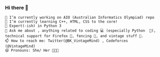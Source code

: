### Hi there 👋


    🔭 I’m currently working on AIO (Australian Informatics Olympiad) repo
    🌱 I’m currently learning C++, HTML, CSS to the core! 
    🧐 Expert(-ish) in Python 3
    💬 Ask me about , anything related to coding 💻 (especially Python  🐍), technical support for Firefox 🦊, fencing 🤺, and vintage stuff 🎺.
    📫 How to reach me: Twitter(@BK_VintageMind) , Codeforces (@VintageMind)
    😄 Pronouns: She/ Her 👩🏻‍💻
    
 
